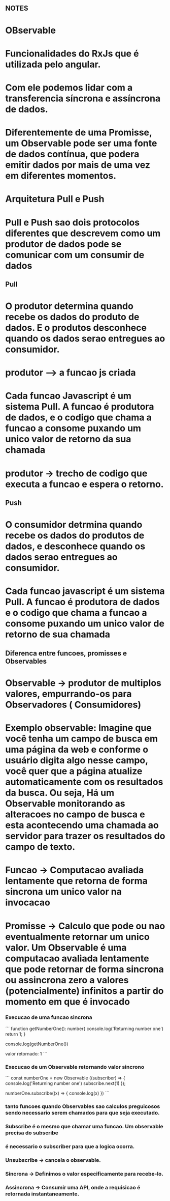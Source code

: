 ## NOTES


# OBservable

# Funcionalidades do RxJs que é utilizada pelo angular.
# Com ele podemos lidar com a transferencia síncrona e assíncrona de dados.
# Diferentemente de uma Promisse, um Observable pode ser uma fonte de dados contínua, que podera emitir dados por mais de uma vez em diferentes momentos. 


# Arquitetura Pull e Push

# Pull e Push sao dois protocolos diferentes que descrevem como um produtor de dados pode se comunicar com um consumir de dados 

## Pull
#  O produtor determina quando recebe os dados do produto de dados. E o produtos desconhece quando os dados serao entregues ao consumidor.
# produtor --> a funcao js criada
# Cada funcao Javascript é um sistema Pull. A funcao é produtora de dados, e o codigo que chama a funcao a consome puxando um unico valor de retorno da sua chamada
# produtor -> trecho de codigo que executa a funcao e espera o retorno. 

## Push
# O consumidor detrmina quando recebe os dados do produtos de dados, e desconhece quando os dados serao entregues ao consumidor. 
# Cada funcao javascript é um sistema Pull. A funcao é produtora de dados e o codigo que chama a funcao a consome puxando um unico valor de retorno de sua chamada



## Diferenca entre funcoes, promisses e Observables
# Observable -> produtor de multiplos valores, empurrando-os para Observadores ( Consumidores)
# Exemplo observable:  Imagine que você tenha um campo de busca em uma página da web e conforme o usuário digita algo nesse campo, você quer que a página atualize automaticamente com os resultados da busca. Ou seja, Há um Observable monitorando as alteracoes no campo de busca e esta acontecendo uma chamada ao servidor para trazer os resultados do campo de texto.


# Funcao -> Computacao avaliada lentamente que retorna de forma sincrona um unico valor na invocacao 
# Promisse -> Calculo que pode ou nao eventualmente retornar um unico valor. Um Observable é uma computacao avaliada lentamente que pode retornar de forma sincrona ou assincrona zero a valores (potencialmente) infinitos a partir do momento em que é invocado

### Execucao de uma funcao sincrona
´´´
  function getNumberOne(): number{
    console.log('Returning number one')
    return 1;
  }

  console.log(getNumberOne())

  valor retornado:
  1
´´´

### Execucao de um Observable retornando valor sincrono

´´´
const numberOne = new Observable ((subscriber) => {
  console.log('Returning number one')
  subscribe.next(1)
});

numberOne.subscribe((x) => {
  console.log(x)
})
´´´ 

### tanto funcoes quando Observables sao calculos preguicosos sendo necessario serem chamados para que seja executado.
### Subscribe é o mesmo que chamar uma funcao. Um observable precisa do subscribe

### é necessario o subscriber para que a logica ocorra.
### Unsubscribe -> cancela o observable.

### Sincrona -> Definimos o valor especificamente para recebe-lo.
### Assincrona -> Consumir uma API, onde a requisicao é retornada instantaneamente. 
